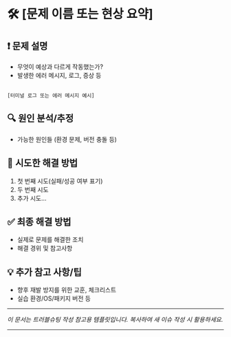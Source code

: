 # 🛠️ [문제 이름 또는 현상 요약]

## ❗️ 문제 설명
- 무엇이 예상과 다르게 작동했는가?
- 발생한 에러 메시지, 로그, 증상 등

```

[터미널 로그 또는 에러 메시지 예시]

```

## 🔍 원인 분석/추정
- 가능한 원인들 (환경 문제, 버전 충돌 등)

## 🧪 시도한 해결 방법
1. 첫 번째 시도(실패/성공 여부 표기)
2. 두 번째 시도
3. 추가 시도...

## ✅ 최종 해결 방법
- 실제로 문제를 해결한 조치
- 해결 경위 및 참고사항

## 💡 추가 참고 사항/팁
- 향후 재발 방지를 위한 교훈, 체크리스트
- 실습 환경/OS/패키지 버전 등

---

_이 문서는 트러블슈팅 작성 참고용 템플릿입니다. 복사하여 새 이슈 작성 시 활용하세요._

---